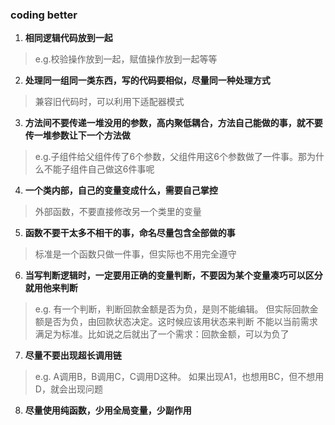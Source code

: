 ### coding better  
1. **相同逻辑代码放到一起**  
  > e.g.校验操作放到一起，赋值操作放到一起等等  
2. **处理同一组同一类东西，写的代码要相似，尽量同一种处理方式**  
  > 兼容旧代码时，可以利用下适配器模式  
3. **方法间不要传递一堆没用的参数，高内聚低耦合，方法自己能做的事，就不要传一堆参数让下一个方法做**  
  > e.g.子组件给父组件传了6个参数，父组件用这6个参数做了一件事。那为什么不能子组件自己做这6件事呢
4. **一个类内部，自己的变量变成什么，需要自己掌控**  
  > 外部函数，不要直接修改另一个类里的变量
5. **函数不要干太多不相干的事，命名尽量包含全部做的事**  
  > 标准是一个函数只做一件事，但实际也不用完全遵守
6. **当写判断逻辑时，一定要用正确的变量判断，不要因为某个变量凑巧可以区分就用他来判断**  
  > e.g. 有一个判断，判断回款金额是否为负，是则不能编辑。
  > 但实际回款金额是否为负，由回款状态决定。这时候应该用状态来判断
  > 不能以当前需求满足为标准。比如说之后就出了一个需求：回款金额，可以为负了
7. **尽量不要出现超长调用链**  
  > e.g. A调用B，B调用C，C调用D这种。 如果出现A1，也想用BC，但不想用D，就会出现问题
8. **尽量使用纯函数，少用全局变量，少副作用**  
